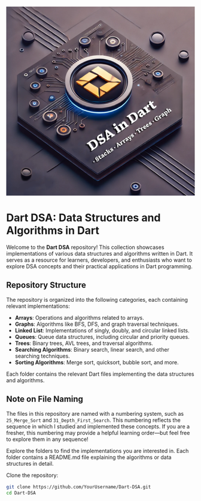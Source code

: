 ![Alt text](https://github.com/AbdullahAli2005/Data-Structures-and-Algorithms-in-Dart/raw/main/DSA%20Dart.png)


# Dart DSA: Data Structures and Algorithms in Dart  

Welcome to the **Dart DSA** repository! This collection showcases implementations of various data structures and algorithms written in Dart. It serves as a resource for learners, developers, and enthusiasts who want to explore DSA concepts and their practical applications in Dart programming.  

## Repository Structure  

The repository is organized into the following categories, each containing relevant implementations:  

- **Arrays**: Operations and algorithms related to arrays.  
- **Graphs**: Algorithms like BFS, DFS, and graph traversal techniques.  
- **Linked List**: Implementations of singly, doubly, and circular linked lists.  
- **Queues**: Queue data structures, including circular and priority queues.  
- **Trees**: Binary trees, AVL trees, and traversal algorithms.  
- **Searching Algorithms**: Binary search, linear search, and other searching techniques.  
- **Sorting Algorithms**: Merge sort, quicksort, bubble sort, and more.  

Each folder contains the relevant Dart files implementing the data structures and algorithms.  

## Note on File Naming  

The files in this repository are named with a numbering system, such as `25_Merge_Sort` and `31_Depth_First_Search`. This numbering reflects the sequence in which I studied and implemented these concepts. If you are a fresher, this numbering may provide a helpful learning order—but feel free to explore them in any sequence!  

Explore the folders to find the implementations you are interested in. Each folder contains a README.md file explaining the algorithms or data structures in detail.

Clone the repository:  
   ```bash
   git clone https://github.com/YourUsername/Dart-DSA.git
   cd Dart-DSA

   
